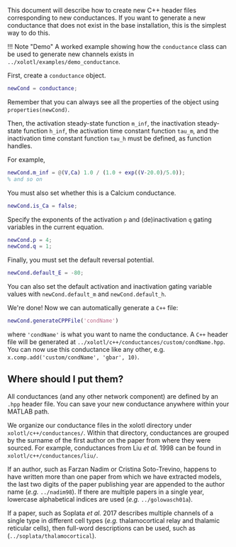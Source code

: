 This document will describe how to create new C++ header
files corresponding to new conductances. If you want to
generate a new conductance that does not exist in the 
base installation, this is the simplest way to do this. 


!!! Note "Demo"
    A worked example showing how the `conductance` class can be used to generate new channels exists in `../xolotl/examples/demo_conductance`.


First, create a `conductance` object. 

```matlab
newCond = conductance;
```

Remember that you  can always see all the 
properties of the object  using `properties(newCond)`.

Then, the activation steady-state function `m_inf`, 
the inactivation steady-state function `h_inf`, 
the activation time constant function `tau_m`, and 
the inactivation time constant function `tau_h` 
must be defined, as function handles.

For example,

```matlab
newCond.m_inf = @(V,Ca) 1.0 / (1.0 + exp((V-20.0)/5.0));
% and so on
```

You must also set whether this is a Calcium conductance.

```matlab
newCond.is_Ca = false;
```

Specify the exponents of the activation 
`p` and (de)inactivation `q` gating variables
in the current equation.

```matlab
newCond.p = 4;
newCond.q = 1;
```

Finally, you must set the default reversal potential.

```matlab
newCond.default_E = -80;
```

You can also set the default activation and 
inactivation gating variable values with
`newCond.default_m` and `newCond.default_h`.

We're done! Now we can automatically generate a `C++` file:


```matlab
newCond.generateCPPFile('condName')
```

where `'condName'` is what you want to name the conductance.
A `C++` header file will be generated at `../xolotl/c++/conductances/custom/condName.hpp`.
You can now use this conductance like any other, e.g. `x.comp.add('custom/condName', 'gbar', 10)`.


## Where should I put them?
<a name="whereshouldIputthem"></a>

All conductances (and any other network component) are
defined by an `.hpp` header file. You can save your 
new conductance anywhere within your MATLAB path.

We organize our conductance files in the xolotl 
directory under `xolotl/c++/conductances/`. Within that 
directory, conductances are grouped by the surname of the
first author on the paper from where they were sourced. 
For example, conductances from Liu *et al.* 1998 can 
be found in `xolotl/c++/conductances/liu/`.

If an author, such as Farzan Nadim or Cristina Soto-Trevino,
happens to have written more than one paper from which we have
extracted models, the last two digits of the paper publishing year
are appended to the author name (*e.g.* `../nadim98`). 
If there are multiple papers in a single year, lowercase alphabetical indices are used (*e.g.* `../golowasch01a`).

If a paper, such as Soplata *et al.* 2017 describes 
multiple channels of a single type in different cell 
types (*e.g.* thalamocortical relay and thalamic reticular
 cells), then full-word descriptions can be used, such as
(`../soplata/thalamocortical`).

